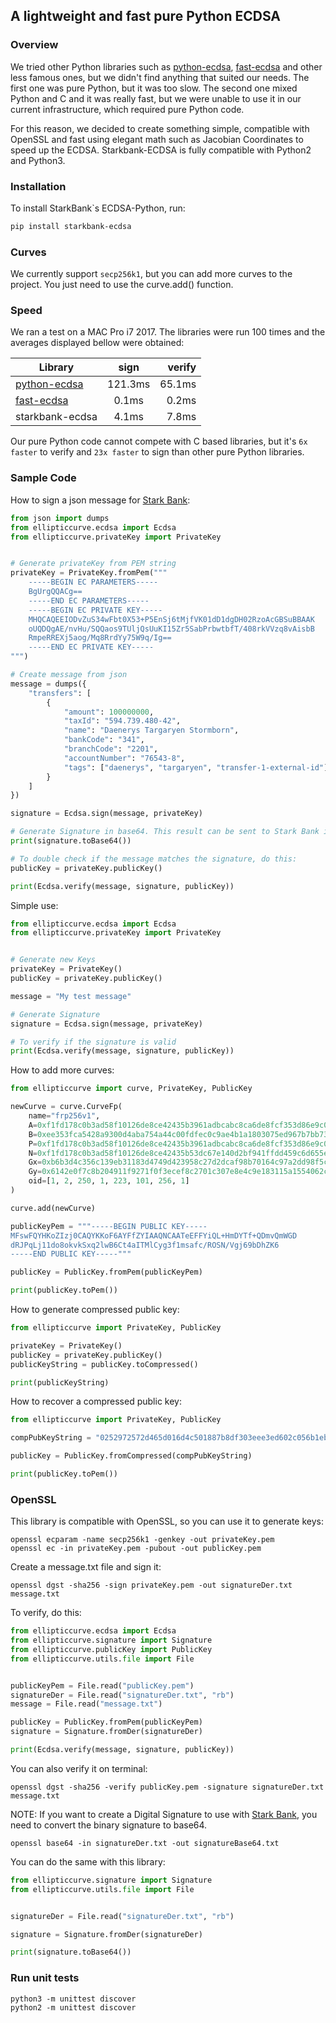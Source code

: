 ## A lightweight and fast pure Python ECDSA

### Overview

We tried other Python libraries such as [python-ecdsa], [fast-ecdsa] and other less famous ones, but we didn't find anything that suited our needs. The first one was pure Python, but it was too slow. The second one mixed Python and C and it was really fast, but we were unable to use it in our current infrastructure, which required pure Python code.

For this reason, we decided to create something simple, compatible with OpenSSL and fast using elegant math such as Jacobian Coordinates to speed up the ECDSA. Starkbank-ECDSA is fully compatible with Python2 and Python3.

### Installation

To install StarkBank`s ECDSA-Python, run:

```sh
pip install starkbank-ecdsa
```

### Curves

We currently support `secp256k1`, but you can add more curves to the project. You just need to use the curve.add() function.

### Speed

We ran a test on a MAC Pro i7 2017. The libraries were run 100 times and the averages displayed bellow were obtained:

| Library            | sign          | verify  |
| ------------------ |:-------------:| -------:|
| [python-ecdsa]     |   121.3ms     | 65.1ms  |
| [fast-ecdsa]       |     0.1ms     |  0.2ms  |
| starkbank-ecdsa    |     4.1ms     |  7.8ms  |

Our pure Python code cannot compete with C based libraries, but it's `6x faster` to verify and `23x faster` to sign than other pure Python libraries.

### Sample Code

How to sign a json message for [Stark Bank]:

```python
from json import dumps
from ellipticcurve.ecdsa import Ecdsa
from ellipticcurve.privateKey import PrivateKey


# Generate privateKey from PEM string
privateKey = PrivateKey.fromPem("""
    -----BEGIN EC PARAMETERS-----
    BgUrgQQACg==
    -----END EC PARAMETERS-----
    -----BEGIN EC PRIVATE KEY-----
    MHQCAQEEIODvZuS34wFbt0X53+P5EnSj6tMjfVK01dD1dgDH02RzoAcGBSuBBAAK
    oUQDQgAE/nvHu/SQQaos9TUljQsUuKI15Zr5SabPrbwtbfT/408rkVVzq8vAisbB
    RmpeRREXj5aog/Mq8RrdYy75W9q/Ig==
    -----END EC PRIVATE KEY-----
""")

# Create message from json
message = dumps({
    "transfers": [
        {
            "amount": 100000000,
            "taxId": "594.739.480-42",
            "name": "Daenerys Targaryen Stormborn",
            "bankCode": "341",
            "branchCode": "2201",
            "accountNumber": "76543-8",
            "tags": ["daenerys", "targaryen", "transfer-1-external-id"]
        }
    ]
})

signature = Ecdsa.sign(message, privateKey)

# Generate Signature in base64. This result can be sent to Stark Bank in the request header as the Digital-Signature parameter.
print(signature.toBase64())

# To double check if the message matches the signature, do this:
publicKey = privateKey.publicKey()

print(Ecdsa.verify(message, signature, publicKey))

```

Simple use:

```python
from ellipticcurve.ecdsa import Ecdsa
from ellipticcurve.privateKey import PrivateKey


# Generate new Keys
privateKey = PrivateKey()
publicKey = privateKey.publicKey()

message = "My test message"

# Generate Signature
signature = Ecdsa.sign(message, privateKey)

# To verify if the signature is valid
print(Ecdsa.verify(message, signature, publicKey))

```

How to add more curves:

```python
from ellipticcurve import curve, PrivateKey, PublicKey

newCurve = curve.CurveFp(
    name="frp256v1",
    A=0xf1fd178c0b3ad58f10126de8ce42435b3961adbcabc8ca6de8fcf353d86e9c00,
    B=0xee353fca5428a9300d4aba754a44c00fdfec0c9ae4b1a1803075ed967b7bb73f,
    P=0xf1fd178c0b3ad58f10126de8ce42435b3961adbcabc8ca6de8fcf353d86e9c03,
    N=0xf1fd178c0b3ad58f10126de8ce42435b53dc67e140d2bf941ffdd459c6d655e1,
    Gx=0xb6b3d4c356c139eb31183d4749d423958c27d2dcaf98b70164c97a2dd98f5cff,
    Gy=0x6142e0f7c8b204911f9271f0f3ecef8c2701c307e8e4c9e183115a1554062cfb,
    oid=[1, 2, 250, 1, 223, 101, 256, 1]
)

curve.add(newCurve)

publicKeyPem = """-----BEGIN PUBLIC KEY-----
MFswFQYHKoZIzj0CAQYKKoF6AYFfZYIAAQNCAATeEFFYiQL+HmDYTf+QDmvQmWGD
dRJPqLj11do8okvkSxq2lwB6Ct4aITMlCyg3f1msafc/ROSN/Vgj69bDhZK6
-----END PUBLIC KEY-----"""

publicKey = PublicKey.fromPem(publicKeyPem)

print(publicKey.toPem())
```

How to generate compressed public key:

```python
from ellipticcurve import PrivateKey, PublicKey

privateKey = PrivateKey()
publicKey = privateKey.publicKey()
publicKeyString = publicKey.toCompressed()

print(publicKeyString)
```

How to recover a compressed public key:

```python
from ellipticcurve import PrivateKey, PublicKey

compPubKeyString = "0252972572d465d016d4c501887b8df303eee3ed602c056b1eb09260dfa0da0ab2"

publicKey = PublicKey.fromCompressed(compPubKeyString)

print(publicKey.toPem())
```

### OpenSSL

This library is compatible with OpenSSL, so you can use it to generate keys:

```
openssl ecparam -name secp256k1 -genkey -out privateKey.pem
openssl ec -in privateKey.pem -pubout -out publicKey.pem
```

Create a message.txt file and sign it:

```
openssl dgst -sha256 -sign privateKey.pem -out signatureDer.txt message.txt
```

To verify, do this:

```python
from ellipticcurve.ecdsa import Ecdsa
from ellipticcurve.signature import Signature
from ellipticcurve.publicKey import PublicKey
from ellipticcurve.utils.file import File


publicKeyPem = File.read("publicKey.pem")
signatureDer = File.read("signatureDer.txt", "rb")
message = File.read("message.txt")

publicKey = PublicKey.fromPem(publicKeyPem)
signature = Signature.fromDer(signatureDer)

print(Ecdsa.verify(message, signature, publicKey))

```

You can also verify it on terminal:

```
openssl dgst -sha256 -verify publicKey.pem -signature signatureDer.txt message.txt
```

NOTE: If you want to create a Digital Signature to use with [Stark Bank], you need to convert the binary signature to base64.

```
openssl base64 -in signatureDer.txt -out signatureBase64.txt
```

You can do the same with this library:
 
```python
from ellipticcurve.signature import Signature
from ellipticcurve.utils.file import File


signatureDer = File.read("signatureDer.txt", "rb")

signature = Signature.fromDer(signatureDer)

print(signature.toBase64())
```

### Run unit tests

```
python3 -m unittest discover
python2 -m unittest discover
```


[python-ecdsa]: https://github.com/warner/python-ecdsa
[fast-ecdsa]: https://github.com/AntonKueltz/fastecdsa
[Stark Bank]: https://starkbank.com
